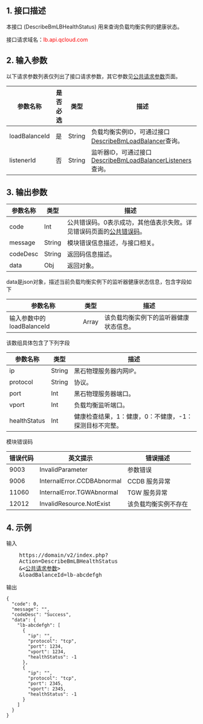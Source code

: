 ## 1. 接口描述
 
本接口 (DescribeBmLBHealthStatus) 用来查询负载均衡实例的健康状态。

接口请求域名：<font style="color:red">lb.api.qcloud.com</font>


## 2. 输入参数

以下请求参数列表仅列出了接口请求参数，其它参数见[公共请求参数](/doc/api/456/6718)页面。

| 参数名称 | 是否必选  | 类型 | 描述 |
|---------|---------|---------|---------|
| loadBalanceId | 是 | String | 负载均衡实例ID，可通过接口[DescribeBmLoadBalancer](/doc/api/456/6658)查询。|
| listenerId | 否 | String | 监听器ID，可通过接口[DescribeBmLoadBalancerListeners](/doc/api/456/6657)查询。|


## 3. 输出参数

| 参数名称 | 类型 | 描述 |
|---------|---------|---------|
| code | Int | 公共错误码。0表示成功，其他值表示失败。详见错误码页面的[公共错误码](/doc/api/456/6725)。|
| message | String | 模块错误信息描述，与接口相关。|
| codeDesc | String | 返回码信息描述。|
| data | Obj | 返回对象。|

data是json对象，描述当前负载均衡实例下的监听器健康状态信息，包含字段如下

| 参数名称 | 类型 | 描述 |
|---------|---------|---------|
| 输入参数中的loadBalanceId | Array | 该负载均衡实例下的监听器健康状态信息。|

该数组具体包含了下列字段


| 参数名称 | 类型 | 描述 |
|---------|---------|---------|
| ip | String | 黑石物理服务器内网IP。|
| protocol | String | 协议。|
| port | Int | 黑石物理服务器端口。|
| vport | Int | 负载均衡监听端口。|
| healthStatus | Int | 健康检查结果，1：健康，0：不健康，-1：探测目标不完整。|


模块错误码

| 错误代码 | 英文提示 | 错误描述 |
|------|------|------|
| 9003 | InvalidParameter | 参数错误 |
| 9006 | InternalError.CCDBAbnormal | CCDB 服务异常 |
| 11060 | InternalError.TGWAbnormal | TGW 服务异常 |
| 12012 | InvalidResource.NotExist | 该负载均衡实例不存在 |

## 4. 示例
 
输入

<pre>
	https://domain/v2/index.php?
	Action=DescribeBmLBHealthStatus
	&<<a href="https://www.qcloud.com/doc/api/229/6976">公共请求参数</a>>
	&loadBalanceId=lb-abcdefgh
</pre>
输出

```
{
  "code": 0,
  "message": "",
  "codeDesc": "Success",
  "data": {
    "lb-abcdefgh": [
      {
        "ip": "",
        "protocol": "tcp",
        "port": 1234,
        "vport": 1234,
        "healthStatus": -1
      },
      {
        "ip": "",
        "protocol": "tcp",
        "port": 2345,
        "vport": 2345,
        "healthStatus": -1
      }
    ]
  }
}

```